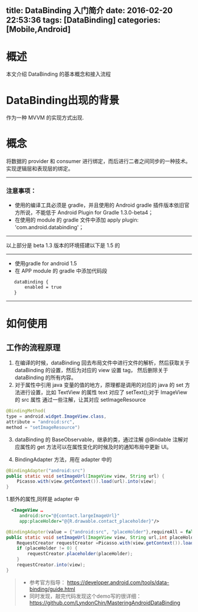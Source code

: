 title: DataBinding 入门简介
date: 2016-02-20 22:53:36
tags: [DataBinding]
categories: [Mobile,Android]
---

# 概述
本文介绍 DataBinding 的基本概念和接入流程

<!-- more -->

# DataBinding出现的背景
作为一种 MVVM 的实现方式出现.

# 概念

将数据的 provider 和 consumer 进行绑定，而后进行二者之间同步的一种技术。实现逻辑层和表现层的绑定。

------

### 注意事项：

* 使用的编译工具必须是 gradle，并且使用的 Android gradle 插件版本依旧官方所说，不能低于 Android Plugin for Gradle 1.3.0-beta4；
* 在使用的 module 的 gradle 文件中添加 apply plugin: 'com.android.databinding'；

------
以上部分是 beta 1.3 版本的环境搭建以下是 1.5 的

----

* 使用gradle for android 1.5
* 在 APP module 的 gradle 中添加代码段 
 
 ```xml
    dataBinding {
        enabled = true
    }
```

-----


# 如何使用

## 工作的流程原理

1. 在编译的时候，dataBinding 回去布局文件中进行文件的解析，然后获取关于 dataBinding 的设置，然后为对应的 view 设置 tag，
然后删除关于 dataBinding 的所有内容。
2. 对于属性中引用 java 变量的值的地方，原理都是调用的对应的 java 的 set 方法进行设置，比如 TextView 的属性 text 对应了 setText();对于 ImageView 的 src 属性
通过一些注解，让其对应 setImageResource
 ```java
@BindingMethod(
type = android.widget.ImageView.class,
attribute = "android:src",
method = "setImageResource")
```

3. dataBinding 的 BaseObservable，继承的类，通过注解 @Bindable 注解对应属性的 get 方法可以在属性变化的时候及时的通知布局中更新 UI。

4. BindingAdapter 方法，用在 adapter 中的

```java
@BindingAdapter("android:src")
public static void setImageUrl(ImageView view, String url) {
    Picasso.with(view.getContext()).load(url).into(view);
}
```

1.额外的属性,同样是 adapter 中
 ```xml
   <ImageView …
      android:src="@{contact.largeImageUrl}"
      app:placeHolder="@{R.drawable.contact_placeholder}"/>
 ```

```java
@BindingAdapter(value = {"android:src", "placeHolder"},requireAll = false)
public static void setImageUrl(ImageView view, String url,int placeHolder) {
    RequestCreator requestCreator =Picasso.with(view.getContext()).load(url);
    if (placeHolder != 0) {
        requestCreator.placeholder(placeHolder);
    }
    requestCreator.into(view);
}
```


> * 参考官方指导：
    https://developer.android.com/tools/data-binding/guide.html
> * 同时发现，敲完代码发现这个demo写的很详细：
    https://github.com/LyndonChin/MasteringAndroidDataBinding
